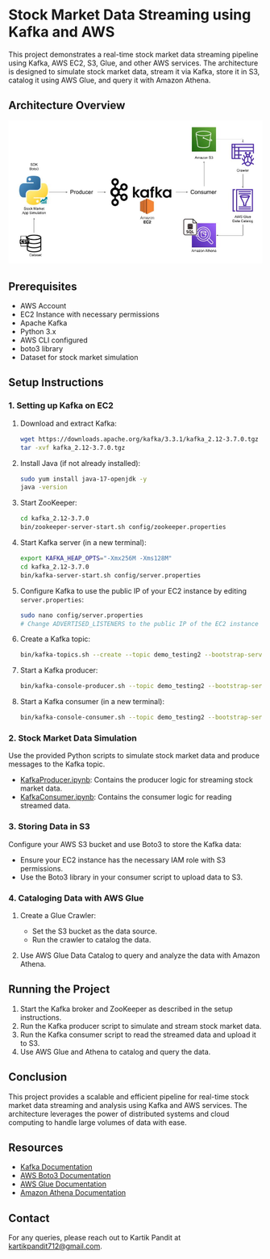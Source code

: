 # Stock Market Data Streaming using Kafka and AWS

This project demonstrates a real-time stock market data streaming pipeline using Kafka, AWS EC2, S3, Glue, and other AWS services. The architecture is designed to simulate stock market data, stream it via Kafka, store it in S3, catalog it using AWS Glue, and query it with Amazon Athena.

## Architecture Overview

![Architecture Diagram](Architecture.jpg)

## Prerequisites

- AWS Account
- EC2 Instance with necessary permissions
- Apache Kafka
- Python 3.x
- AWS CLI configured
- boto3 library
- Dataset for stock market simulation

## Setup Instructions

### 1. Setting up Kafka on EC2

1. Download and extract Kafka:
    ```sh
    wget https://downloads.apache.org/kafka/3.3.1/kafka_2.12-3.7.0.tgz
    tar -xvf kafka_2.12-3.7.0.tgz
    ```

2. Install Java (if not already installed):
    ```sh
    sudo yum install java-17-openjdk -y
    java -version
    ```

3. Start ZooKeeper:
    ```sh
    cd kafka_2.12-3.7.0
    bin/zookeeper-server-start.sh config/zookeeper.properties
    ```

4. Start Kafka server (in a new terminal):
    ```sh
    export KAFKA_HEAP_OPTS="-Xmx256M -Xms128M"
    cd kafka_2.12-3.7.0
    bin/kafka-server-start.sh config/server.properties
    ```

5. Configure Kafka to use the public IP of your EC2 instance by editing `server.properties`:
    ```sh
    sudo nano config/server.properties
    # Change ADVERTISED_LISTENERS to the public IP of the EC2 instance
    ```

6. Create a Kafka topic:
    ```sh
    bin/kafka-topics.sh --create --topic demo_testing2 --bootstrap-server {Public_IP_of_EC2_Instance:9092} --replication-factor 1 --partitions 1
    ```

7. Start a Kafka producer:
    ```sh
    bin/kafka-console-producer.sh --topic demo_testing2 --bootstrap-server {Public_IP_of_EC2_Instance:9092}
    ```

8. Start a Kafka consumer (in a new terminal):
    ```sh
    bin/kafka-console-consumer.sh --topic demo_testing2 --bootstrap-server {Public_IP_of_EC2_Instance:9092}
    ```

### 2. Stock Market Data Simulation

Use the provided Python scripts to simulate stock market data and produce messages to the Kafka topic.

- [KafkaProducer.ipynb](KafkaProducer.ipynb): Contains the producer logic for streaming stock market data.
- [KafkaConsumer.ipynb](KafkaConsumer.ipynb): Contains the consumer logic for reading streamed data.

### 3. Storing Data in S3

Configure your AWS S3 bucket and use Boto3 to store the Kafka data:
- Ensure your EC2 instance has the necessary IAM role with S3 permissions.
- Use the Boto3 library in your consumer script to upload data to S3.

### 4. Cataloging Data with AWS Glue

1. Create a Glue Crawler:
    - Set the S3 bucket as the data source.
    - Run the crawler to catalog the data.

2. Use AWS Glue Data Catalog to query and analyze the data with Amazon Athena.

## Running the Project

1. Start the Kafka broker and ZooKeeper as described in the setup instructions.
2. Run the Kafka producer script to simulate and stream stock market data.
3. Run the Kafka consumer script to read the streamed data and upload it to S3.
4. Use AWS Glue and Athena to catalog and query the data.

## Conclusion

This project provides a scalable and efficient pipeline for real-time stock market data streaming and analysis using Kafka and AWS services. The architecture leverages the power of distributed systems and cloud computing to handle large volumes of data with ease.

## Resources

- [Kafka Documentation](https://kafka.apache.org/documentation/)
- [AWS Boto3 Documentation](https://boto3.amazonaws.com/v1/documentation/api/latest/index.html)
- [AWS Glue Documentation](https://docs.aws.amazon.com/glue/index.html)
- [Amazon Athena Documentation](https://docs.aws.amazon.com/athena/index.html)

## Contact

For any queries, please reach out to Kartik Pandit at kartikpandit712@gmail.com.
